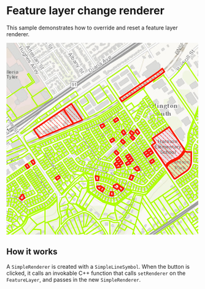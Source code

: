 # Feature layer change renderer

This sample demonstrates how to override and reset a feature layer
renderer.

![](screenshot.png)

## How it works

A `SimpleRenderer` is created with a `SimpleLineSymbol`. When the button
is clicked, it calls an invokable C++ function that calls `setRenderer`
on the `FeatureLayer`, and passes in the new `SimpleRenderer`.
